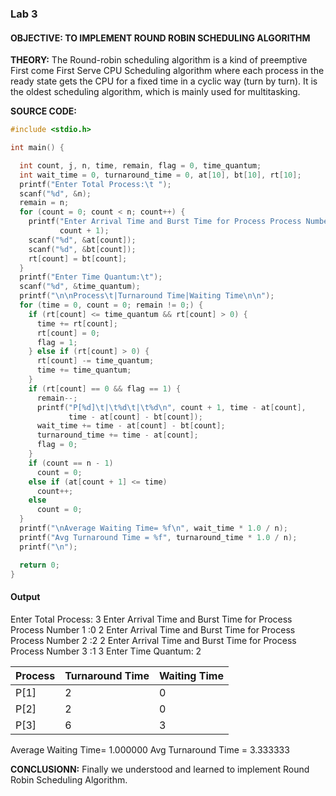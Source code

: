### Lab 3
#### **OBJECTIVE:** TO IMPLEMENT ROUND ROBIN SCHEDULING ALGORITHM
**THEORY:** The Round-robin scheduling algorithm is a kind of preemptive First come First Serve CPU Scheduling algorithm where each process in the ready state gets the CPU for a fixed time in a cyclic way (turn by turn). It is the oldest scheduling algorithm, which is mainly used for multitasking.

**SOURCE CODE:**
```c
#include <stdio.h>

int main() {

  int count, j, n, time, remain, flag = 0, time_quantum;
  int wait_time = 0, turnaround_time = 0, at[10], bt[10], rt[10];
  printf("Enter Total Process:\t ");
  scanf("%d", &n);
  remain = n;
  for (count = 0; count < n; count++) {
    printf("Enter Arrival Time and Burst Time for Process Process Number %d :",
           count + 1);
    scanf("%d", &at[count]);
    scanf("%d", &bt[count]);
    rt[count] = bt[count];
  }
  printf("Enter Time Quantum:\t");
  scanf("%d", &time_quantum);
  printf("\n\nProcess\t|Turnaround Time|Waiting Time\n\n");
  for (time = 0, count = 0; remain != 0;) {
    if (rt[count] <= time_quantum && rt[count] > 0) {
      time += rt[count];
      rt[count] = 0;
      flag = 1;
    } else if (rt[count] > 0) {
      rt[count] -= time_quantum;
      time += time_quantum;
    }
    if (rt[count] == 0 && flag == 1) {
      remain--;
      printf("P[%d]\t|\t%d\t|\t%d\n", count + 1, time - at[count],
             time - at[count] - bt[count]);
      wait_time += time - at[count] - bt[count];
      turnaround_time += time - at[count];
      flag = 0;
    }
    if (count == n - 1)
      count = 0;
    else if (at[count + 1] <= time)
      count++;
    else
      count = 0;
  }
  printf("\nAverage Waiting Time= %f\n", wait_time * 1.0 / n);
  printf("Avg Turnaround Time = %f", turnaround_time * 1.0 / n);
  printf("\n");

  return 0;
}
```
#### Output
Enter Total Process:     3
Enter Arrival Time and Burst Time for Process Process Number 1 :0 2
Enter Arrival Time and Burst Time for Process Process Number 2 :2 2
Enter Arrival Time and Burst Time for Process Process Number 3 :1 3
Enter Time Quantum:     2

|Process |Turnaround Time|Waiting Time|
|--|--|--|
|P[1]    |       2       |       0
|P[2]    |       2       |       0
|P[3]    |       6       |       3

Average Waiting Time= 1.000000
Avg Turnaround Time = 3.333333


**CONCLUSIONN:** Finally we understood and learned to implement Round Robin Scheduling Algorithm.
